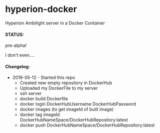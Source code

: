 # hyperion-docker
Hyperion Ambilight server in a Docker Container

#### STATUS:
pre-alpha!

I don't even....

#### Changelog: 
- 2019-05-12 - Started this repo
	- Created new empty repository in DockerHub
	- Uploaded my DockerFile to my server
	- ssh server
	- docker build Dockerfile
	- docker login DockerHubUsername DockerHubPassword
	- docker images (to get imageId of built image)
	- docker tag imageId DockerHubNameSpace/DockerHubRepository:latest
	- docker push DockerHubNameSpace/DockerHubRepository:latest
